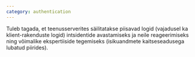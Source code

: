 ```yaml
---
category: authentication
---
```

Tuleb tagada, et teenusserverites säilitatakse piisavad logid (vajadusel ka
klient-rakenduste logid) intsidentide avastamiseks ja neile reageerimiseks ning
võimalike ekspertiiside tegemiseks (isikuandmete kaitseseadusega lubatud
piirides).
